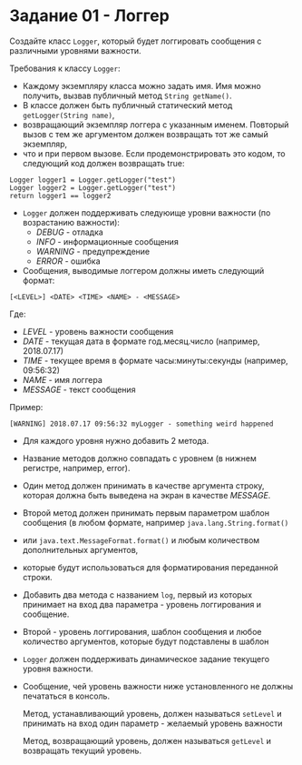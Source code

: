 # Задание 01 - Логгер

Создайте класс `Logger`, который будет логгировать сообщения с различными уровнями важности.

Требования к классу `Logger`:
* Каждому экземпляру класса можно задать имя.
Имя можно получить, вызвав публичный метод `String getName()`.
* В классе должен быть публичный статический метод `getLogger(String name)`, 
* возвращающий экземпляр логгера с указанным именем. Повторый вызов с тем же аргументом должен возвращать тот же самый экземпляр,
* что и при первом вызове. Если продемонстрировать это кодом, то следующий код должен возвращать true:
```
Logger logger1 = Logger.getLogger("test")
Logger logger2 = Logger.getLogger("test")
return logger1 == logger2
```
* `Logger` должен поддерживать следуюище уровни важности (по возрастанию важности):
  * *DEBUG* - отладка
  * *INFO* - информационные сообщения
  * *WARNING* - предупреждение
  * *ERROR* - ошибка
* Сообщения, выводимые логгером должны иметь следующий формат:
```
[<LEVEL>] <DATE> <TIME> <NAME> - <MESSAGE>
```
Где:
  - *LEVEL* - уровень важности сообщения
  - *DATE* - текущая дата в формате год.месяц.число (например, 2018.07.17)
  - *TIME* - текущее время в формате часы:минуты:секунды (например, 09:56:32)
  - *NAME* - имя логгера
  - *MESSAGE* - текст сообщения

  Пример:
```
[WARNING] 2018.07.17 09:56:32 myLogger - something weird happened
```
* Для каждого уровня нужно добавить 2 метода.
* Название методов должно совпадать с уровнем (в нижнем регистре, например, error).
* Один метод должен принимать в качестве аргумента строку, которая должна быть выведена на экран в качестве *MESSAGE*. 
* Второй метод должен принимать первым параметром шаблон сообщения (в любом формате, например `java.lang.String.format()` 
* или `java.text.MessageFormat.format()` и любым количеством дополнительных аргументов, 
* которые будут использоваться для форматирования переданной строки.

* Добавить два метода с названием `log`, первый из которых принимает на вход два параметра - уровень логгирования и сообщение. 
* Второй - уровень логгирования, шаблон сообщения и любое количество аргументов, которые будут подставлены в шаблон

* `Logger` должен поддерживать динамическое задание текущего уровня важности.
* Сообщение, чей уровень важности ниже установленного не должны печататься в консоль.

  Метод, устанавливающий уровень, должен называться `setLevel` и принимать на вход один параметр - желаемый уровень важности

  Метод, возвращающий уровень, должен называться `getLevel` и возвращать текущий уровень.
